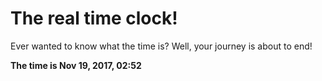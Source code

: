 # The real time clock!

Ever wanted to know what the time is? Well, your journey is about to end!

**The time is Nov 19, 2017, 02:52**